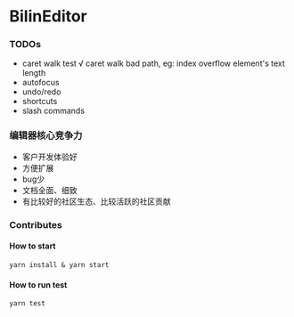 # BilinEditor

### TODOs
 - caret walk test
 √ caret walk bad path, eg: index overflow element's text length
 - autofocus
 - undo/redo
 - shortcuts
 - slash commands

### 编辑器核心竞争力
 - 客户开发体验好
 - 方便扩展
 - bug少
 - 文档全面、细致
 - 有比较好的社区生态、比较活跃的社区贡献

### Contributes
#### How to start
```shell
yarn install & yarn start
```

#### How to run test
```shell
yarn test
```
